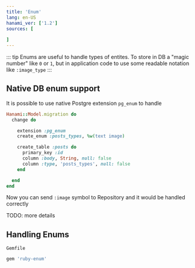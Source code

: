 ```yaml
---
title: 'Enum'
lang: en-US
hanami_ver: ['1.2']
sources: [
  
]
---
```


::: tip
Enums are useful to handle types of entites. To store in DB a "magic number" like `0` or `1`, but in application code to use some readable notation like `:image_type`
:::

## Native DB enum support

It is possible to use native Postgre extension `pg_enum` to handle

```ruby
Hanami::Model.migration do
  change do

    extension :pg_enum
    create_enum :posts_types, %w(text image)

    create_table :posts do
      primary_key :id
      column :body, String, null: false
      column :type, 'posts_types', null: false
    end

  end
end
```

Now you can send `:image` symbol to Repository and it would be handled correctly

TODO: more details



## Handling Enums

`Gemfile`
```ruby
gem 'ruby-enum'
```


